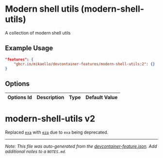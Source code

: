 
# Modern shell utils (modern-shell-utils)

A collection of modern shell utils

## Example Usage

```json
"features": {
    "ghcr.io/mikaello/devcontainer-features/modern-shell-utils:2": {}
}
```

## Options

| Options Id | Description | Type | Default Value |
|-----|-----|-----|-----|


# modern-shell-utils v2 

Replaced [`exa`](https://github.com/ogham/exa) with [`eza`](https://github.com/eza-community/eza) due to `exa` being deprecated.


---

_Note: This file was auto-generated from the [devcontainer-feature.json](https://github.com/mikaello/devcontainer-features/blob/main/src/modern-shell-utils/devcontainer-feature.json).  Add additional notes to a `NOTES.md`._
